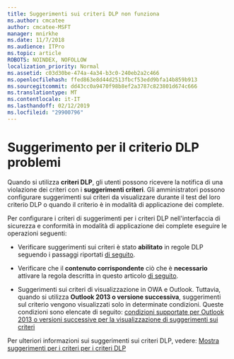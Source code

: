 ```yaml
---
title: Suggerimenti sui criteri DLP non funziona
ms.author: cmcatee
author: cmcatee-MSFT
manager: mnirkhe
ms.date: 11/7/2018
ms.audience: ITPro
ms.topic: article
ROBOTS: NOINDEX, NOFOLLOW
localization_priority: Normal
ms.assetid: c03d30be-474a-4a34-b3c0-240eb2a2c466
ms.openlocfilehash: ffed863e8d44d2513fbcf53edd9bfa14b859b913
ms.sourcegitcommit: dd43cc0a9470f98b8ef2a3787c823801d674c666
ms.translationtype: MT
ms.contentlocale: it-IT
ms.lasthandoff: 02/12/2019
ms.locfileid: "29900796"
---
```

# <a name="dlp-policy-tip-issues"></a>Suggerimento per il criterio DLP problemi

Quando si utilizza **criteri DLP**, gli utenti possono ricevere la notifica di una violazione dei criteri con i **suggerimenti criteri**. Gli amministratori possono configurare suggerimenti sui criteri da visualizzare durante il test del loro criterio DLP o quando il criterio è in modalità di applicazione dei complete. 
  
Per configurare i criteri di suggerimenti per i criteri DLP nell'interfaccia di sicurezza e conformità in modalità di applicazione dei complete eseguire le operazioni seguenti:
  
- Verificare suggerimenti sui criteri è stato **abilitato** in regole DLP seguendo i passaggi riportati [di seguito](https://docs.microsoft.com/office365/securitycompliance/use-notifications-and-policy-tips).
    
- Verificare che il **contenuto corrispondente** ciò che è **necessario** attivare la regola descritta in questo articolo [di seguito](https://docs.microsoft.com/office365/securitycompliance/what-the-sensitive-information-types-look-for).
    
- Suggerimenti sui criteri di visualizzazione in OWA e Outlook. Tuttavia, quando si utilizza **Outlook 2013 o versione successiva**, suggerimenti sul criterio vengono visualizzati solo in determinate condizioni. Queste condizioni sono elencate di seguito: [condizioni supportate per Outlook 2013 o versioni successive per la visualizzazione di suggerimenti sui criteri](https://docs.microsoft.com/office365/securitycompliance/use-notifications-and-policy-tips#outlook-2013-and-later-supports-showing-policy-tips-for-only-some-conditions)
    
Per ulteriori informazioni sui suggerimenti sui criteri DLP, vedere: [Mostra suggerimenti per i criteri per i criteri DLP](https://docs.microsoft.com/office365/securitycompliance/use-notifications-and-policy-tips)
  

